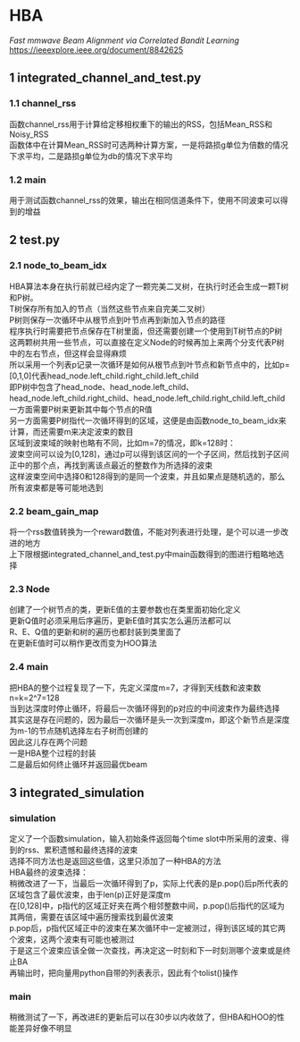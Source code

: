 # HBA
*Fast mmwave Beam Alignment via Correlated Bandit Learning*  
https://ieeexplore.ieee.org/document/8842625  
## 1 integrated_channel_and_test.py
### 1.1 channel_rss
函数channel_rss用于计算给定移相权重下的输出的RSS，包括Mean_RSS和Noisy_RSS  
函数体中在计算Mean_RSS时可选两种计算方案，一是将路损g单位为倍数的情况下求平均，二是路损g单位为db的情况下求平均
### 1.2 main
用于测试函数channel_rss的效果，输出在相同信道条件下，使用不同波束可以得到的增益  
## 2 test.py
### 2.1 node_to_beam_idx
HBA算法本身在执行前就已经内定了一颗完美二叉树，在执行时还会生成一颗T树和P树。  
T树保存所有加入的节点（当然这些节点来自完美二叉树）  
P树则保存一次循环中从根节点到叶节点再到新加入节点的路径  
程序执行时需要把节点保存在T树里面，但还需要创建一个使用到T树节点的P树  
这两颗树共用一些节点，可以直接在定义Node的时候再加上来两个分支代表P树中的左右节点，但这样会显得麻烦  
所以采用一个列表p记录一次循环是如何从根节点到叶节点和新节点中的，比如p=[0,1,0]代表head_node.left_child.right_child.left_child  
即P树中包含了head_node、head_node.left_child、head_node.left_child.right_child、head_node.left_child.right_child.left_child  
一方面需要P树来更新其中每个节点的R值  
另一方面需要P树指代一次循环得到的区域，这便是由函数node_to_beam_idx来计算，而还需要m来决定波束的数目  
区域到波束域的映射也略有不同，比如m=7的情况，即k=128时：  
波束空间可以设为[0,128]，通过p可以得到该区间的一个子区间，然后找到子区间正中的那个点，再找到离该点最近的整数作为所选择的波束  
这样波束空间中选择0和128得到的是同一个波束，并且如果点是随机选的，那么所有波束都是等可能地选到  
### 2.2 beam_gain_map
将一个rss数值转换为一个reward数值，不能对列表进行处理，是个可以进一步改进的地方  
上下限根据integrated_channel_and_test.py中main函数得到的图进行粗略地选择  
### 2.3 Node
创建了一个树节点的类，更新E值的主要参数也在类里面初始化定义  
更新Q值时必须采用后序遍历，更新E值时其实怎么遍历法都可以  
R、E、Q值的更新和树的遍历也都封装到类里面了  
在更新E值时可以稍作更改而变为HOO算法  
### 2.4 main
把HBA的整个过程复现了一下，先定义深度m=7，才得到天线数和波束数n=k=2^7=128  
当到达深度时停止循环，将最后一次循环得到的p对应的中间波束作为最终选择  
其实这是存在问题的，因为最后一次循环是头一次到深度m，即这个新节点是深度为m-1的节点随机选择左右子树而创建的  
因此这儿存在两个问题  
一是HBA整个过程的封装  
二是最后如何终止循环并返回最优beam  
## 3 integrated_simulation
### simulation
定义了一个函数simulation，输入初始条件返回每个time slot中所采用的波束、得到的rss、累积遗憾和最终选择的波束  
选择不同方法也是返回这些值，这里只添加了一种HBA的方法  
HBA最终的波束选择：  
稍微改进了一下，当最后一次循环得到了p，实际上代表的是p.pop()后p所代表的区域包含了最优波束，由于len(p)正好是深度m  
在[0,128]中，p指代的区域正好夹在两个相邻整数中间，p.pop()后指代的区域为其两倍，需要在该区域中遍历搜索找到最优波束  
p.pop后，p指代区域正中的波束在某次循环中一定被测过，得到该区域的其它两个波束，这两个波束有可能也被测过  
于是这三个波束应该全做一次查找，再决定这一时刻和下一时刻测哪个波束或是终止BA  
再输出时，把向量用python自带的列表表示，因此有个tolist()操作  
### main
稍微测试了一下，再改进E的更新后可以在30步以内收敛了，但HBA和HOO的性能差异好像不明显  
